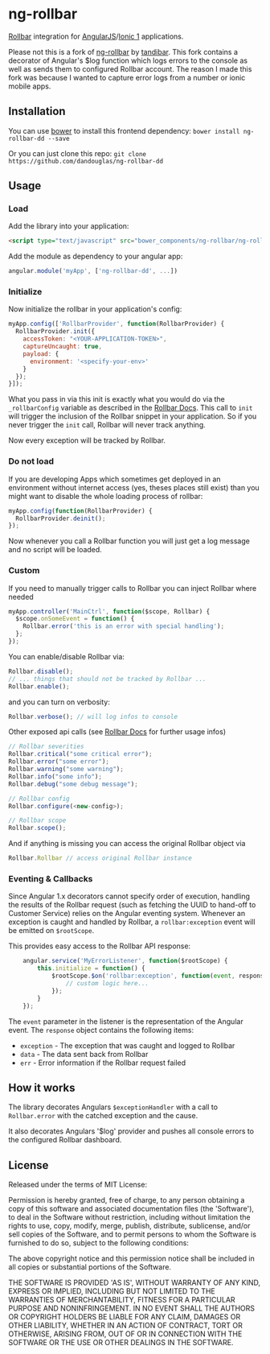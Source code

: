 ng-rollbar
==========

[Rollbar](https://rollbar.com/) integration for [AngularJS](https://angularjs.org/)/[Ionic 1](https://ionicframework.com/) applications.

Please not this is a fork of [ng-rollbar](https://github.com/tandibar/ng-rollbar.git) by [tandibar](https://github.com/tandibar).  This fork contains a decorator of Angular's $log function which logs errors to the console as well as sends them to configured Rollbar account.  The reason I made this fork was because I wanted to capture error logs from a number or ionic mobile apps.


Installation
------------

You can use [bower](http://bower.io/) to install this frontend dependency: `bower install ng-rollbar-dd --save`

Or you can just clone this repo: `git clone https://github.com/dandouglas/ng-rollbar-dd`

Usage
-----

### Load

Add the library into your application:

```html
<script type="text/javascript" src="bower_components/ng-rollbar/ng-rollbar.min.js"></script>
```

Add the module as dependency to your angular app:

```javascript
angular.module('myApp', ['ng-rollbar-dd', ...])
```

### Initialize

Now initialize the rollbar in your application's config:

```javascript
myApp.config(['RollbarProvider', function(RollbarProvider) {
  RollbarProvider.init({
    accessToken: "<YOUR-APPLICATION-TOKEN>",
    captureUncaught: true,
    payload: {
      environment: '<specify-your-env>'
    }
  });
}]);
```

What you pass in via this init is exactly what you would do via the `_rollbarConfig` variable as described in the [Rollbar Docs](https://rollbar.com/docs/notifier/rollbar.js/). This call to `init` will trigger the inclusion of the Rollbar snippet in your application. So if you never trigger the `init` call, Rollbar will never track anything.

Now every exception will be tracked by Rollbar.

### Do not load

If you are developing Apps which sometimes get deployed in an environment without
internet access (yes, theses places still exist) than you might want to disable
the whole loading process of rollbar:

```javascript
myApp.config(function(RollbarProvider) {
  RollbarProvider.deinit();
});
```

Now whenever you call a Rollbar function you will just get a log message and no
script will be loaded.

### Custom

If you need to manually trigger calls to Rollbar you can inject Rollbar where needed

```javascript
myApp.controller('MainCtrl', function($scope, Rollbar) {
  $scope.onSomeEvent = function() {
    Rollbar.error('this is an error with special handling');
  };
});
```

You can enable/disable Rollbar via:

```javascript
Rollbar.disable();
// ... things that should not be tracked by Rollbar ...
Rollbar.enable();
```

and you can turn on verbosity:

```javascript
Rollbar.verbose(); // will log infos to console
```

Other exposed api calls (see [Rollbar Docs](https://rollbar.com/docs/notifier/rollbar.js/) for further usage infos)

```javascript
// Rollbar severities
Rollbar.critical("some critical error");
Rollbar.error("some error");
Rollbar.warning("some warning");
Rollbar.info("some info");
Rollbar.debug("some debug message");

// Rollbar config
Rollbar.configure(<new-config>);

// Rollbar scope
Rollbar.scope();
```

And if anything is missing you can access the original Rollbar object via

```javascript
Rollbar.Rollbar // access original Rollbar instance
```

### Eventing & Callbacks

Since Angular 1.x decorators cannot specify order of execution, handling the results of the Rollbar request (such as fetching the UUID to hand-off to Customer Service) relies on the Angular eventing system. Whenever an exception is caught and handled by Rollbar, a `rollbar:exception` event will be emitted on `$rootScope`.

This provides easy access to the Rollbar API response:

```javascript
    angular.service('MyErrorListener', function($rootScope) {
        this.initialize = function() {
            $rootScope.$on('rollbar:exception', function(event, response) {
                // custom logic here...
            });
        }
    });
```

The `event` parameter in the listener is the representation of the Angular event. The `response` object contains the following items:

* `exception` - The exception that was caught and logged to Rollbar
* `data` - The data sent back from Rollbar
* `err` - Error information if the Rollbar request failed

How it works
------------

The library decorates Angulars `$exceptionHandler` with a call to `Rollbar.error` with the catched exception and the cause.

It also decorates Angulars '$log' provider and pushes all console errors to the configured Rollbar dashboard.


License
----

Released under the terms of MIT License:

Permission is hereby granted, free of charge, to any person obtaining
a copy of this software and associated documentation files (the
'Software'), to deal in the Software without restriction, including
without limitation the rights to use, copy, modify, merge, publish,
distribute, sublicense, and/or sell copies of the Software, and to
permit persons to whom the Software is furnished to do so, subject to
the following conditions:

The above copyright notice and this permission notice shall be
included in all copies or substantial portions of the Software.

THE SOFTWARE IS PROVIDED 'AS IS', WITHOUT WARRANTY OF ANY KIND,
EXPRESS OR IMPLIED, INCLUDING BUT NOT LIMITED TO THE WARRANTIES OF
MERCHANTABILITY, FITNESS FOR A PARTICULAR PURPOSE AND NONINFRINGEMENT.
IN NO EVENT SHALL THE AUTHORS OR COPYRIGHT HOLDERS BE LIABLE FOR ANY
CLAIM, DAMAGES OR OTHER LIABILITY, WHETHER IN AN ACTION OF CONTRACT,
TORT OR OTHERWISE, ARISING FROM, OUT OF OR IN CONNECTION WITH THE
SOFTWARE OR THE USE OR OTHER DEALINGS IN THE SOFTWARE.
